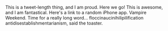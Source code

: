 This is a tweet-length thing,
and I am proud. Here we go!
This is awesome, and I am
fantastical. Here's a link to
a random iPhone app. Vampire
Weekend. Time for a really
long word...
floccinaucinihilipilification
antidisestablishmentarianism,
said the toaster.
